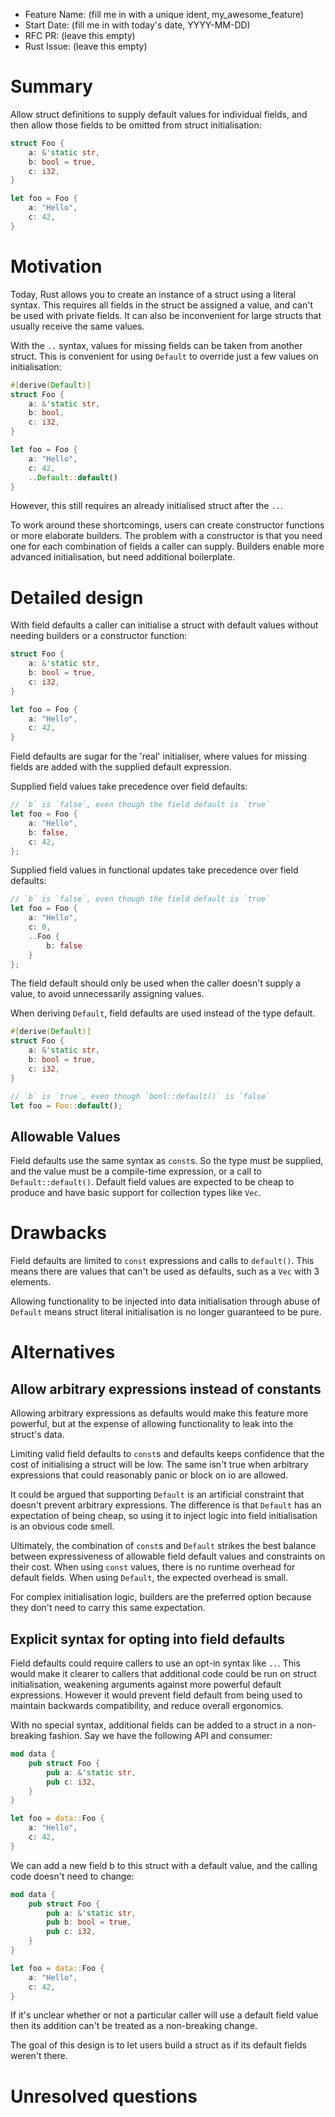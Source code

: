 - Feature Name: (fill me in with a unique ident, my_awesome_feature)
- Start Date: (fill me in with today's date, YYYY-MM-DD)
- RFC PR: (leave this empty)
- Rust Issue: (leave this empty)

# Summary
[summary]: #summary

Allow struct definitions to supply default values for individual fields,
and then allow those fields to be omitted from struct initialisation:

```rust
struct Foo {
    a: &'static str,
    b: bool = true,
    c: i32,
}

let foo = Foo {
    a: "Hello",
    c: 42,
}
```

# Motivation
[motivation]: #motivation

Today, Rust allows you to create an instance of a struct using a literal syntax.
This requires all fields in the struct be assigned a value, and can't be used
with private fields.
It can also be inconvenient for large structs that usually receive the same values.

With the `..` syntax, values for missing fields can be taken from another struct.
This is convenient for using `Default` to override just a few values on initialisation:

```rust
#[derive(Default)]
struct Foo {
    a: &'static str,
    b: bool,
    c: i32,
}

let foo = Foo {
    a: "Hello",
    c: 42,
    ..Default::default()
}
```

However, this still requires an already initialised struct after the `..`.

To work around these shortcomings, users can create constructor functions or more elaborate builders.
The problem with a constructor is that you need one for each combination of fields a caller can supply.
Builders enable more advanced initialisation, but need additional boilerplate.

# Detailed design
[design]: #detailed-design

With field defaults a caller can initialise a struct with default values without needing builders
or a constructor function:

```rust
struct Foo {
    a: &'static str,
    b: bool = true,
    c: i32,
}

let foo = Foo {
    a: "Hello",
    c: 42,
}
```

Field defaults are sugar for the 'real' initialiser, where values for missing fields are added with the supplied default expression.

Supplied field values take precedence over field defaults:

```rust
// `b` is `false`, even though the field default is `true`
let foo = Foo {
    a: "Hello",
    b: false,
    c: 42,
};
```

Supplied field values in functional updates take precedence over field defaults:

```rust
// `b` is `false`, even though the field default is `true`
let foo = Foo {
    a: "Hello",
    c: 0,
    ..Foo {
        b: false
    }
};
```

The field default should only be used when the caller doesn't supply a value,
to avoid unnecessarily assigning values.

When deriving `Default`, field defaults are used instead of the type default.

```rust
#[derive(Default)]
struct Foo {
    a: &'static str,
    b: bool = true,
    c: i32,
}

// `b` is `true`, even though `bool::default()` is `false`
let foo = Foo::default();
```

## Allowable Values

Field defaults use the same syntax as `const`s.
So the type must be supplied, and the value must be a compile-time expression, or a call to `Default::default()`.
Default field values are expected to be cheap to produce and have basic support for collection types like `Vec`.

# Drawbacks
[drawbacks]: #drawbacks

Field defaults are limited to `const` expressions and calls to `default()`.
This means there are values that can't be used as defaults, such as a `Vec` with 3 elements.

Allowing functionality to be injected into data initialisation through abuse of `Default` means struct literal initialisation 
is no longer guaranteed to be pure.

# Alternatives
[alternatives]: #alternatives

## Allow arbitrary expressions instead of constants

Allowing arbitrary expressions as defaults would make this feature more powerful, 
but at the expense of allowing functionality to leak into the struct's data.

Limiting valid field defaults to `const`s and defaults keeps confidence that the cost of initialising a struct
will be low.
The same isn't true when arbitrary expressions that could reasonably panic or block on io are allowed.

It could be argued that supporting `Default` is an artificial constraint that doesn't prevent arbitrary expressions.
The difference is that `Default` has an expectation of being cheap, so using it to inject logic into field
initialisation is an obvious code smell.

Ultimately, the combination of `const`s and `Default` strikes the best balance between expressiveness of allowable
field default values and constraints on their cost.
When using `const` values, there is no runtime overhead for default fields.
When using `Default`, the expected overhead is small.

For complex initialisation logic, builders are the preferred option because they don't need to carry this same expectation.

## Explicit syntax for opting into field defaults

Field defaults could require callers to use an opt-in syntax like `..`.
This would make it clearer to callers that additional code could be run on struct initialisation,
weakening arguments against more powerful default expressions.
However it would prevent field default from being used to maintain backwards compatibility,
and reduce overall ergonomics.

With no special syntax, additional fields can be added to a struct in a non-breaking fashion.
Say we have the following API and consumer:

```rust
mod data {
    pub struct Foo {
        pub a: &'static str,
        pub c: i32,
    }
}

let foo = data::Foo {
    a: "Hello",
    c: 42,
}
```

We can add a new field b to this struct with a default value, and the calling code
doesn't need to change:

```rust
mod data {
    pub struct Foo {
        pub a: &'static str,
        pub b: bool = true,
        pub c: i32,
    }
}

let foo = data::Foo {
    a: "Hello",
    c: 42,
}
```

If it's unclear whether or not a particular caller will use a default field value then
its addition can't be treated as a non-breaking change.

The goal of this design is to let users build a struct as if its default fields weren't there.

# Unresolved questions
[unresolved]: #unresolved-questions